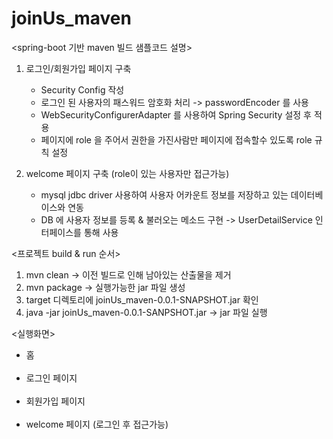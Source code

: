 # joinUs_maven

<spring-boot 기반 maven 빌드 샘플코드 설명>

1. 로그인/회원가입 페이지 구축
   - Security Config 작성
   - 로그인 된 사용자의 패스워드 암호화 처리 -> passwordEncoder 를 사용
   - WebSecurityConfigurerAdapter 를 사용하여 Spring Security 설정 후 적용
   - 페이지에 role 을 주어서 권한을 가진사람만 페이지에 접속할수 있도록 role 규칙 설정

2. welcome 페이지 구축 (role이 있는 사용자만 접근가능)
   - mysql jdbc driver 사용하여 사용자 어카운트 정보를 저장하고 있는 데이터베이스와 연동
   - DB 에 사용자 정보를 등록 & 불러오는 메소드 구현
     -> UserDetailService 인터페이스를 통해 사용
     
 <프로젝트 build & run 순서>

1. mvn clean -> 이전 빌드로 인해 남아있는 산출물을 제거
2. mvn package -> 실행가능한 jar 파일 생성
3. target 디렉토리에 joinUs_maven-0.0.1-SNAPSHOT.jar 확인
4. java -jar joinUs_maven-0.0.1-SANPSHOT.jar -> jar 파일 실행 

<실행화면>

* 홈
<br></br>
* 로그인 페이지
<br></br>
* 회원가입 페이지
<br></br>
* welcome 페이지 (로그인 후 접근가능)
